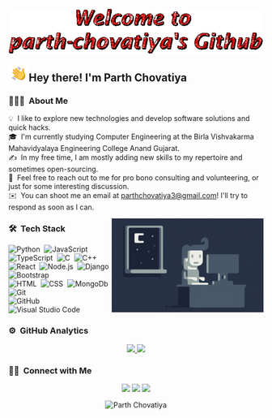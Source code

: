 ![Parth Chovatiya Banner](https://github.com/parth-chovatiya/parth-chovatiya/blob/main/gifs/parth-chovatiya.gif)

<p><img alt="Night Coding" src="./assets/Hand%20Wave.gif" width='40' align="left"/><h2>Hey there! I'm Parth Chovatiya</h2></p>

<!-- ## 👋 &nbsp;Hey there! I'm Parth Chovatiya -->

### 👨🏻‍💻 &nbsp;About Me

💡 &nbsp;I like to explore new technologies and develop software solutions and quick hacks.\
🎓 &nbsp;I'm currently studying Computer Engineering at the Birla Vishvakarma Mahavidyalaya Engineering College Anand Gujarat.\
✍️ &nbsp;In my free time, I am mostly adding new skills to my repertoire and sometimes open-sourcing.\
💬 &nbsp;Feel free to reach out to me for pro bono consulting and volunteering, or just for some interesting discussion.\
✉️ &nbsp;You can shoot me an email at parthchovatiya3@gmail.com! I'll try to respond as soon as I can.

<!-- 🌱 &nbsp;I'm on track for learning more about Artificial Intelligence, Systems Design, and Cloud Architecture.\ -->
<!-- 📄 &nbsp;Please have a look at my [Résumé](https://www.parth-chovatiya.com/resume.html) for more details about me. I'm open to feedback and suggestions! -->

<img alt="Night Coding" src="https://github.com/parth-chovatiya/parth-chovatiya/blob/main/assets/Night-Coding.gif" align="right"/>

### 🛠 &nbsp;Tech Stack

![Python](https://img.shields.io/badge/-Python-05122A?style=flat&logo=python)&nbsp;
![JavaScript](https://img.shields.io/badge/-JavaScript-05122A?style=flat&logo=javascript)&nbsp;
![TypeScript](https://img.shields.io/badge/-TypeScript-05122A?style=flat&logo=typescript)&nbsp;
![C](https://img.shields.io/badge/-C-05122A?style=flat&logo=C&logoColor=A8B9CC)&nbsp;
![C++](https://img.shields.io/badge/-C++-05122A?style=flat&logo=C%2B%2B&logoColor=00599C)\
![React](https://img.shields.io/badge/-React-05122A?style=flat&logo=react)&nbsp;
![Node.js](https://img.shields.io/badge/-Node.js-05122A?style=flat&logo=node.js)&nbsp;
![Django](https://img.shields.io/badge/-Django-05122A?style=flat&logo=django&logoColor=092E20)&nbsp;
![Bootstrap](https://img.shields.io/badge/-Bootstrap-05122A?style=flat&logo=bootstrap&logoColor=563D7C)\
![HTML](https://img.shields.io/badge/-HTML-05122A?style=flat&logo=HTML5)&nbsp;
![CSS](https://img.shields.io/badge/-CSS-05122A?style=flat&logo=CSS3&logoColor=1572B6)&nbsp;
![MongoDb](https://img.shields.io/badge/-MongoDb-05122A?style=flat&logo=mongodb)&nbsp;
![Git](https://img.shields.io/badge/-Git-05122A?style=flat&logo=git)&nbsp;\
![GitHub](https://img.shields.io/badge/-GitHub-05122A?style=flat&logo=github)&nbsp;
![Visual Studio Code](https://img.shields.io/badge/-Visual%20Studio%20Code-05122A?style=flat&logo=visual-studio-code&logoColor=007ACC)&nbsp;
<!-- ![Java](https://img.shields.io/badge/-Java-05122A?style=flat&logo=Java&logoColor=FFA518)&nbsp; -->
<!-- ![R (Statistics)](https://img.shields.io/badge/-R-05122A?style=flat&logo=R&logoColor=276DC3)\ -->
<!-- ![Flask](https://img.shields.io/badge/-Flask-05122A?style=flat&logo=flask)&nbsp; -->
<!-- ![Markdown](https://img.shields.io/badge/-Markdown-05122A?style=flat&logo=markdown)\ -->
<!-- ![RStudio](https://img.shields.io/badge/-RStudio-05122A?style=flat&logo=rstudio)&nbsp; -->
<!-- ![Eclipse](https://img.shields.io/badge/-Eclipse-05122A?style=flat&logo=eclipse-ide&logoColor=2C2255)\ -->
<!-- ![Illustrator](https://img.shields.io/badge/-Illustrator-05122A?style=flat&logo=adobe-illustrator)&nbsp; -->
<!-- ![Photoshop](https://img.shields.io/badge/-Photoshop-05122A?style=flat&logo=adobe-photoshop)&nbsp; -->
<!-- ![InDesign](https://img.shields.io/badge/-InDesign-05122A?style=flat&logo=adobe-indesign) -->

### ⚙️ &nbsp;GitHub Analytics

<p align="center">
<a href="https://github.com/parth-chovatiya">
  <img height="180em" src="https://github-readme-stats-eight-theta.vercel.app/api?username=parth-chovatiya&show_icons=true&theme=algolia&include_all_commits=true&count_private=true"/>
  <img height="180em" src="https://github-readme-stats-eight-theta.vercel.app/api/top-langs/?username=parth-chovatiya&layout=compact&langs_count=8&theme=algolia&hide=css,php"/>
</a>
</p>

### 🤝🏻 &nbsp;Connect with Me

<p align="center">
<!-- <a href="https://www.adityavsingh.com"><img src="https://img.shields.io/badge/-adityavsingh.com-3423A6?style=flat&logo=Google-Chrome&logoColor=white"/></a> -->
<a href="https://linkedin.com/in/parth-chovatiya"><img src="https://img.shields.io/badge/-Parth%20Chovatiya-0077B5?style=flat&logo=Linkedin&logoColor=white"/></a>
<a href="mailto:parthchovatiya3@gmail.com"><img src="https://img.shields.io/badge/-parthchovatiya3@gmail.com-D14836?style=flat&logo=Gmail&logoColor=white"/></a>
<a href="https://instagram.com/_parth_chovatiya"><img src="https://img.shields.io/badge/-@parth_chovatiya-E4405F?style=flat&logo=Instagram&logoColor=white"/></a>
<!-- <a href="https://facebook.com/_parth_chovatiya"><img src="https://img.shields.io/badge/-@_parth_chovatiya-1877F2?style=flat&logo=Facebook&logoColor=white"/></a> -->
<!-- <a href="https://www.pinterest.ca/_parth_chovatiya"><img src="https://img.shields.io/badge/-@_parth_chovatiya-BD081C?style=flat&logo=Pinterest&logoColor=white"/></a> -->
<!-- <a href="https://www.behance.net/_parth_chovatiya"><img src="https://img.shields.io/badge/-@_parth_chovatiya-1769FF?style=flat&logo=Behance&logoColor=white"/></a> -->
</p>
<p align="center"> <img src="https://komarev.com/ghpvc/?username=parth-chovatiya&label=Profile%20views&color=0e75b6&style=plastic" alt="Parth Chovatiya" /> </p>

